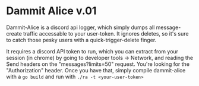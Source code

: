 # Dammit Alice v.01

Dammit-Alice is a discord api logger, which simply dumps all message-create traffic accessable to your user-token. It ignores deletes, so it's sure to catch those pesky users with a quick-trigger-delete finger. 

It requires a discord API token to run, which you can extract from your session (in chrome) by going to developer tools -> Network, and reading the Send headers on the "messages?limits=50" request. You're looking for the "Authorization" header. Once you have that, simply compile dammit-alice with a `go build` and run with `./ra -t <your-user-token>`

